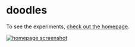 # doodles

To see the experiments, [check out the homepage](https://pierfrancescosoffritti.github.io/doodles/).

[![homepage screenshot](./homepage.jpg)](http://pierfrancescosoffritti.github.io/doodles/)
